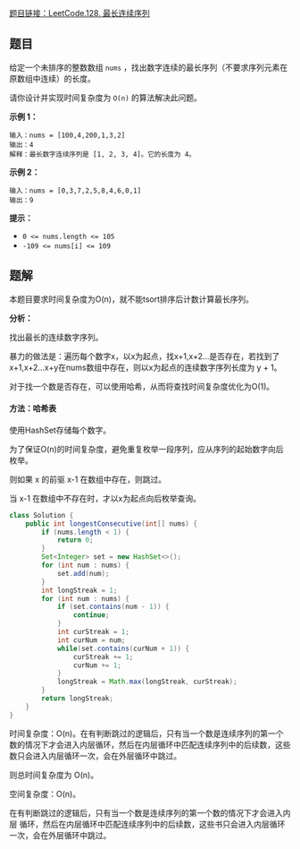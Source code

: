 [题目链接：LeetCode.128. 最长连续序列](https://leetcode-cn.com/problems/longest-consecutive-sequence/)

## 题目

给定一个未排序的整数数组 `nums` ，找出数字连续的最长序列（不要求序列元素在原数组中连续）的长度。

请你设计并实现时间复杂度为 `O(n)` 的算法解决此问题。

**示例 1：**

```
输入：nums = [100,4,200,1,3,2]
输出：4
解释：最长数字连续序列是 [1, 2, 3, 4]。它的长度为 4。
```

**示例 2：**

```
输入：nums = [0,3,7,2,5,8,4,6,0,1]
输出：9
```

**提示：**

- `0 <= nums.length <= 105`
- `-109 <= nums[i] <= 109`

## 题解

本题目要求时间复杂度为O(n)，就不能tsort排序后计数计算最长序列。

**分析：**

找出最长的连续数字序列。

暴力的做法是：遍历每个数字x，以x为起点，找x+1,x+2...是否存在，若找到了x+1,x+2...x+y在nums数组中存在，则以x为起点的连续数字序列长度为 y + 1。

对于找一个数是否存在，可以使用哈希，从而将查找时间复杂度优化为O(1)。

#### 方法：哈希表

使用HashSet存储每个数字。

为了保证O(n)的时间复杂度，避免重复枚举一段序列，应从序列的起始数字向后枚举。

则如果 x 的前驱 x-1 在数组中存在，则跳过。

当 x-1 在数组中不存在时，才以x为起点向后枚举查询。

```java
class Solution {
    public int longestConsecutive(int[] nums) {
        if (nums.length < 1) {
            return 0;
        }
        Set<Integer> set = new HashSet<>();
        for (int num : nums) {
            set.add(num);
        }
        int longStreak = 1;
        for (int num : nums) {
            if (set.contains(num - 1)) {
                continue;
            }
            int curStreak = 1;
            int curNum = num;
            while(set.contains(curNum + 1)) {
                curStreak += 1;
                curNum += 1;
            }
            longStreak = Math.max(longStreak, curStreak);
        }
        return longStreak;
    }
}
```

时间复杂度：O(n)。在有判断跳过的逻辑后，只有当一个数是连续序列的第一个数的情况下才会进入内层循环，然后在内层循环中匹配连续序列中的后续数，这些数只会进入内层循环一次，会在外层循环中跳过。

则总时间复杂度为 O(n)。

空间复杂度：O(n)。

在有判断跳过的逻辑后，只有当一个数是连续序列的第一个数的情况下才会进入内层 循环，然后在内层循环中匹配连续序列中的后续数，这些书只会进入内层循环一次，会在外层循环中跳过。